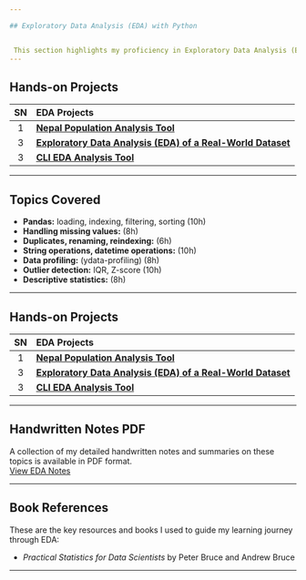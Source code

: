 ```yaml
---

## Exploratory Data Analysis (EDA) with Python


 This section highlights my proficiency in Exploratory Data Analysis (EDA), a critical step in any data science workflow. Through the use of Python libraries like Pandas and visualization tools, I demonstrate the ability to uncover patterns, detect anomalies, test hypotheses, and extract key insights from data. The projects listed here showcase a hands-on approach to preparing data for modeling and informing business decisions.
---
```

## Hands-on Projects

| SN | EDA Projects |
|:---:|:---|
| 1 | **[Nepal Population Analysis Tool](https://github.com/DhawaDG/Nepal_Population_Analysis_Tool)** |
| 3 | **[Exploratory Data Analysis (EDA) of a Real-World Dataset](https://github.com/DhawaDG/Exploratory-Data-Analysis-EDA-of-a-Real-World-Dataset)** |
| 3 | **[CLI EDA Analysis Tool](https://github.com/DhawaDG/CLI_ALL_EDA_ANALYSIS_TOOL)** |

---
## Topics Covered

- **Pandas:** loading, indexing, filtering, sorting (10h)
- **Handling missing values:** (8h)
- **Duplicates, renaming, reindexing:** (6h)
- **String operations, datetime operations:** (10h)
- **Data profiling:** (ydata-profiling) (8h)
- **Outlier detection:** IQR, Z-score (10h)
- **Descriptive statistics:** (8h)

---

## Hands-on Projects

| SN | EDA Projects |
|:---:|:---|
| 1 | **[Nepal Population Analysis Tool](https://github.com/DhawaDG/Nepal_Population_Analysis_Tool)** |
| 3 | **[Exploratory Data Analysis (EDA) of a Real-World Dataset](https://github.com/DhawaDG/Exploratory-Data-Analysis-EDA-of-a-Real-World-Dataset)** |
| 3 | **[CLI EDA Analysis Tool](https://github.com/DhawaDG/CLI_ALL_EDA_ANALYSIS_TOOL)** |

---

## Handwritten Notes PDF

A collection of my detailed handwritten notes and summaries on these topics is available in PDF format.  
[View EDA Notes](#)

---

## Book References

These are the key resources and books I used to guide my learning journey through EDA:

- *Practical Statistics for Data Scientists* by Peter Bruce and Andrew Bruce


---
